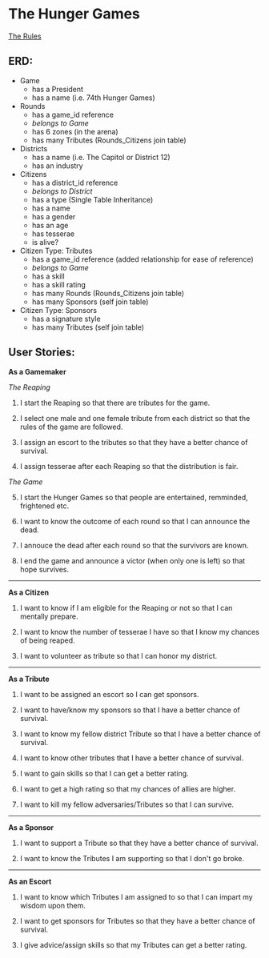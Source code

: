 The Hunger Games
================
[The Rules](girl_on_fire.md)


## ERD:
+ Game
  * has a President
  * has a name (i.e. 74th Hunger Games)
+ Rounds
  * has a game_id reference
  * *belongs to Game*
  * has 6 zones (in the arena)
  * has many Tributes (Rounds_Citizens join table)
+ Districts
  * has a name (i.e. The Capitol or District 12)
  * has an industry
+ Citizens
  * has a district_id reference
  * *belongs to District*
  * has a type (Single Table Inheritance)
  * has a name
  * has a gender
  * has an age
  * has tesserae
  * is alive?
+ Citizen Type: Tributes
  * has a game_id reference (added relationship for ease of reference)
  * *belongs to Game*
  * has a skill
  * has a skill rating
  * has many Rounds (Rounds_Citizens join table)
  * has many Sponsors (self join table)
+ Citizen Type: Sponsors
  * has a signature style
  * has many Tributes (self join table)



## User Stories:
**As a Gamemaker**

*The Reaping*

1. I start the Reaping so that there are tributes for the game.

2. I select one male and one female tribute from each district so that the rules of the game are followed.

3. I assign an escort to the tributes so that they have a better chance of survival.

4. I assign tesserae after each Reaping so that the distribution is fair.

*The Game*

5. I start the Hunger Games so that people are entertained, remminded, frightened etc.

6. I want to know the outcome of each round so that I can announce the dead.

7. I annouce the dead after each round so that the survivors are known.

8. I end the game and announce a victor (when only one is left) so that hope survives.


---
**As a Citizen**

1. I want to know if I am eligible for the Reaping or not so that I can mentally prepare.

2. I want to know the number of tesserae I have so that I know my chances of being reaped.

3. I want to volunteer as tribute so that I can honor my district.


---
**As a Tribute**

1. I want to be assigned an escort so I can get sponsors.

2. I want to have/know my sponsors so that I have a better chance of survival.

3. I want to know my fellow district Tribute so that I have a better chance of survival.

4. I want to know other tributes that I have a better chance of survival.

5. I want to gain skills so that I can get a better rating.

6. I want to get a high rating so that my chances of allies are higher.

7. I want to kill my fellow adversaries/Tributes so that I can survive.


---
**As a Sponsor**

1. I want to support a Tribute so that they have a better chance of survival.

2. I want to know the Tributes I am supporting so that I don't go broke.


---
**As an Escort**

1. I want to know which Tributes I am assigned to so that I can impart my wisdom upon them.

2. I want to get sponsors for Tributes so that they have a better chance of survival.

3. I give advice/assign skills so that my Tributes can get a better rating.

